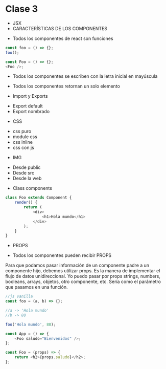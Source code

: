 # Clase 3

-   JSX
-   CARACTERÍSTICAS DE LOS COMPONENTES

*   Todos los componentes de react son funciones

```js
const foo = () => {};
foo();

const Foo = () => {};
<Foo />;
```

-   Todos los componentes se escriben con la letra inicial en mayúscula

-   Todos los componentes retornan un solo elemento

*   Import y Exports

-   Export default
-   Export nombrado

*   CSS

-   css puro
-   module css
-   css inline
-   css con js

*   IMG

-   Desde public
-   Desde src
-   Desde la web

*   Class components

```js
class Foo extends Component {
    render() {
        return (
            <div>
                <h1>Hola mundo</h1>
            </div>
        );
    }
}
```

-   PROPS

*   Todos los componentes pueden recibir PROPS

Para que podamos pasar información de un componente padre a un componente hijo, debemos utilizar props.
Es la manera de implementar el flujo de datos unidireccional.
Yo puedo pasar por props strings, numbers, booleans, arrays, objetos, otro componente, etc.
Sería como el parámetro que pasamos en una función.

```js
//js vanilla
const foo = (a, b) => {};

//a -> 'Hola mundo'
//b -> 88

foo('Hola mundo', 88);
```

```js
const App = () => {
    <Foo saludo="Bienvenidos" />;
};

const Foo = (props) => {
    return <h2>{props.saludo}</h2>;
};
```

